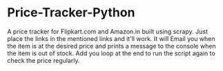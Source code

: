 # Price-Tracker-Python

A price tracker for Flipkart.com and Amazon.in built using scrapy.
Just place the links in the mentioned links and it'll work.
It will Email you when the item is at the desired price and prints a message to the console when the item is out of stock.
Add you loop at the end to run the script again to check the price regularly.

